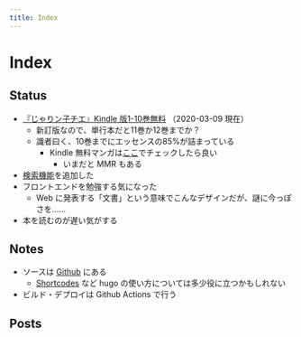 ```yaml
---
title: Index
---
```


# Index

## Status
- [『じゃりン子チエ』Kindle 版1-10巻無料](https://amzn.to/38z3twX) （2020-03-09 現在）
	- 新訂版なので、単行本だと11巻か12巻までか？
	- 識者曰く、10巻までにエッセンスの85%が詰まっている
		- Kindle 無料マンガは[ここ](https://amzn.to/38vYyg1)でチェックしたら良い
			- いまだと MMR もある
- [検索機能](/search/)を追加した
- フロントエンドを勉強する気になった
	- Web に発表する「文書」という意味でこんなデザインだが、謎に今っぽさを……
- 本を読むのが遅い気がする

## Notes
- ソースは [Github](https://github.com/tbsmcd/tbsmcd.github.io/tree/source) にある
	- [Shortcodes](https://gohugo.io/content-management/shortcodes/) など hugo の使い方については多少役に立つかもしれない
- ビルド・デプロイは Github Actions で行う

## Posts
